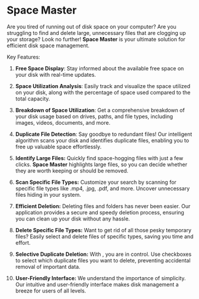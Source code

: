 # Space Master
Are you tired of running out of disk space on your computer? Are you struggling to find and delete large, unnecessary files that are clogging up your storage? Look no further! __Space Master__ is your ultimate solution for efficient disk space management.

Key Features:

1. **Free Space Display**: Stay informed about the available free space on your disk with real-time updates.

2. **Space Utilization Analysis**: Easily track and visualize the space utilized on your disk, along with the percentage of space used compared to the total capacity.

3. **Breakdown of Space Utilization**: Get a comprehensive breakdown of your disk usage based on drives, paths, and file types, including images, videos, documents, and more.

4. **Duplicate File Detection**: Say goodbye to redundant files! Our intelligent algorithm scans your disk and identifies duplicate files, enabling you to free up valuable space effortlessly.

5. **Identify Large Files:** Quickly find space-hogging files with just a few clicks. __Space Master__ highlights large files, so you can decide whether they are worth keeping or should be removed.

6. **Scan Specific File Types:** Customize your search by scanning for specific file types like .mp4, .jpg, .pdf, and more. Uncover unnecessary files hiding in your system.

7. **Efficient Deletion:** Deleting files and folders has never been easier. Our application provides a secure and speedy deletion process, ensuring you can clean up your disk without any hassle.

8. **Delete Specific File Types:** Want to get rid of all those pesky temporary files? Easily select and delete files of specific types, saving you time and effort.

9. **Selective Duplicate Deletion:** With , you are in control. Use checkboxes to select which duplicate files you want to delete, preventing accidental removal of important data.

10. **User-Friendly Interface:** We understand the importance of simplicity. Our intuitive and user-friendly interface makes disk management a breeze for users of all levels.
